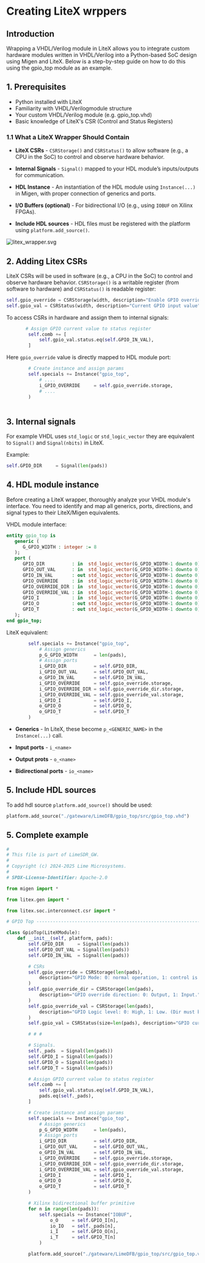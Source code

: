 # Creating LiteX wrppers


##  Introduction

Wrapping a VHDL/Verilog module in LiteX allows you to integrate custom hardware modules written in VHDL/Verilog into a Python-based SoC design using Migen and LiteX. Below is a step-by-step guide on how to do this using the gpio_top module as an example.

## 1. Prerequisites

* Python installed with LiteX
* Familiarity with VHDL/Verilogmodule structure
* Your custom VHDL/Verilog module (e.g. gpio_top.vhd)
* Basic knowledge of LiteX's CSR (Control and Status Registers)

### 1.1 What a LiteX Wrapper Should Contain


* **LiteX CSRs**  - ``CSRStorage()`` and ``CSRStatus()`` to allow software (e.g., a CPU in the SoC) to control and observe hardware behavior.

* **Internal Signals** - ``Signal()`` mapped to your HDL module’s inputs/outputs for communication.

* **HDL Instance** - An instantiation of the HDL module using ``Instance(...)`` in Migen, with proper connection of generics and ports.

* **I/O Buffers (optional)** - For bidirectional I/O (e.g., using ``IOBUF`` on Xilinx FPGAs).

* **Include HDL sources**  - HDL files must be registered with the platform using ``platform.add_source()``.

![litex_wrapper.svg](./litex_wrapper.svg)



## 2. Adding Litex CSRs

LiteX CSRs will be used in software (e.g., a CPU in the SoC) to control and observe hardware behavior.  ``CSRStorage()`` is a writable register (from software to hardware) and ``CSRStatus()``  is readable register:

```python
self.gpio_override = CSRStorage(width, description="Enable GPIO override")
self.gpio_val = CSRStatus(width, description="Current GPIO input value")
```

To access CSRs in hardware and assign them to internal signals:
```python
       # Assign GPIO current value to status register
        self.comb += [
            self.gpio_val.status.eq(self.GPIO_IN_VAL),
        ]
```        

Here ``gpio_override`` value is directly mapped to HDL module port:

```python
        # Create instance and assign params
        self.specials += Instance("gpio_top",
            # ....
            i_GPIO_OVERRIDE     = self.gpio_override.storage,  
            # ....
        )
        
```
## 3. Internal signals

For example VHDL uses ``std_logic`` or ``std_logic_vector`` they are equivalent to ``Signal()`` and ``Signal(nbits)`` in LiteX.

Example:
```python 
self.GPIO_DIR     = Signal(len(pads))
```


## 4. HDL module instance

Before creating a LiteX wrapper, thoroughly analyze your VHDL module's interface. You need to identify and map all generics, ports, directions, and signal types to their LiteX/Migen equivalents.

VHDL module interface: 

```vhdl
entity gpio_top is
   generic (
      G_GPIO_WIDTH : integer := 8
   );
   port (
      GPIO_DIR          : in  std_logic_vector(G_GPIO_WIDTH-1 downto 0);
      GPIO_OUT_VAL      : in  std_logic_vector(G_GPIO_WIDTH-1 downto 0);
      GPIO_IN_VAL       : out std_logic_vector(G_GPIO_WIDTH-1 downto 0);
      GPIO_OVERRIDE     : in  std_logic_vector(G_GPIO_WIDTH-1 downto 0);
      GPIO_OVERRIDE_DIR : in  std_logic_vector(G_GPIO_WIDTH-1 downto 0);
      GPIO_OVERRIDE_VAL : in  std_logic_vector(G_GPIO_WIDTH-1 downto 0);
      GPIO_I            : in  std_logic_vector(G_GPIO_WIDTH-1 downto 0);
      GPIO_O            : out std_logic_vector(G_GPIO_WIDTH-1 downto 0);
      GPIO_T            : out std_logic_vector(G_GPIO_WIDTH-1 downto 0)
   );
end gpio_top;
```

LiteX equivalent:
```python
        self.specials += Instance("gpio_top",
            # Assign generics
            p_G_GPIO_WIDTH      = len(pads),
            # Assign ports
            i_GPIO_DIR          = self.GPIO_DIR,
            i_GPIO_OUT_VAL      = self.GPIO_OUT_VAL,
            o_GPIO_IN_VAL       = self.GPIO_IN_VAL,
            i_GPIO_OVERRIDE     = self.gpio_override.storage,
            i_GPIO_OVERRIDE_DIR = self.gpio_override_dir.storage,
            i_GPIO_OVERRIDE_VAL = self.gpio_override_val.storage,
            i_GPIO_I            = self.GPIO_I,
            o_GPIO_O            = self.GPIO_O,
            o_GPIO_T            = self.GPIO_T
        )
```




* **Generics** - In LiteX, these become ``p_<GENERIC_NAME>`` in the ``Instance(...)`` call.

* **Input ports**  - ``i_<name>``

* **Output prots** - ``o_<name>``
* **Bidirectional ports** - ``io_<name>``

## 5. Include HDL sources

To add hdl source ``platform.add_source()`` should be used:

```python
platform.add_source("./gateware/LimeDFB/gpio_top/src/gpio_top.vhd")
```

## 5. Complete example


```python
#
# This file is part of LimeSDR_GW.
#
# Copyright (c) 2024-2025 Lime Microsystems.
#
# SPDX-License-Identifier: Apache-2.0

from migen import *

from litex.gen import *

from litex.soc.interconnect.csr import *

# GPIO Top -----------------------------------------------------------------------------------------

class GpioTop(LiteXModule):
    def __init__(self, platform, pads):
        self.GPIO_DIR     = Signal(len(pads))
        self.GPIO_OUT_VAL = Signal(len(pads))
        self.GPIO_IN_VAL  = Signal(len(pads))

        # CSRs
        self.gpio_override = CSRStorage(len(pads),
            description="GPIO Mode: 0: normal operation, 1: control is overriden."
        )
        self.gpio_override_dir = CSRStorage(len(pads),
            description="GPIO override direction: 0: Output, 1: Input."
        )
        self.gpio_override_val = CSRStorage(len(pads),
            description="GPIO Logic level: 0: High, 1: Low. (Dir must be set to output)"
        )
        self.gpio_val = CSRStatus(size=len(pads), description="GPIO current value")

        # # #

        # Signals.
        self._pads  = Signal(len(pads))
        self.GPIO_I = Signal(len(pads))
        self.GPIO_O = Signal(len(pads))
        self.GPIO_T = Signal(len(pads))

        # Assign GPIO current value to status register
        self.comb += [
            self.gpio_val.status.eq(self.GPIO_IN_VAL),
            pads.eq(self._pads),
        ]

        # Create instance and assign params
        self.specials += Instance("gpio_top",
            # Assign generics
            p_G_GPIO_WIDTH      = len(pads),
            # Assign ports
            i_GPIO_DIR          = self.GPIO_DIR,
            i_GPIO_OUT_VAL      = self.GPIO_OUT_VAL,
            o_GPIO_IN_VAL       = self.GPIO_IN_VAL,
            i_GPIO_OVERRIDE     = self.gpio_override.storage,
            i_GPIO_OVERRIDE_DIR = self.gpio_override_dir.storage,
            i_GPIO_OVERRIDE_VAL = self.gpio_override_val.storage,
            i_GPIO_I            = self.GPIO_I,
            o_GPIO_O            = self.GPIO_O,
            o_GPIO_T            = self.GPIO_T
        )

        # Xilinx bidirectional buffer primitive
        for n in range(len(pads)):
            self.specials += Instance("IOBUF",
                o_O     = self.GPIO_I[n],
                io_IO   = self._pads[n],
                i_I     = self.GPIO_O[n],
                i_T     = self.GPIO_T[n]
            )

        platform.add_source("./gateware/LimeDFB/gpio_top/src/gpio_top.vhd")


```



